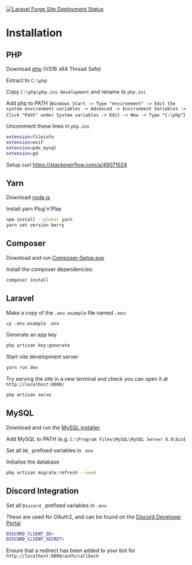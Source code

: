 [![Laravel Forge Site Deployment Status](https://img.shields.io/endpoint?url=https%3A%2F%2Fforge.laravel.com%2Fsite-badges%2Fe99d1bbc-9d83-4c94-936b-7769c4834418%3Fdate%3D1%26commit%3D1&style=plastic)](https://forge.laravel.com)

# Installation

## PHP
Download [php](https://windows.php.net/download) (VS16 x64 Thread Safe)

Extract to `C:\php`

Copy `C:\php\php.ini-development` and rename to `php.ini`

Add php to PATH (`Windows Start -> Type "environment" -> Edit the system environment variables -> Advanced -> Environment Variables -> Click "Path" under System variables -> Edit -> New -> Type "C:\php"`)

Uncomment these lines in `php.ini`
```bash
extension=fileinfo
extension=exif
extension=pdo_mysql
extension=gd
```

Setup curl https://stackoverflow.com/a/49071524

## Yarn

Download [node.js](https://nodejs.org/en/)

Install yarn Plug'n'Play

```bash
npm install --global yarn
yarn set version berry
```

## Composer

Download and run [Composer-Setup.exe](https://getcomposer.org/download/)

Install the composer dependencies:

```bash
composer install
```

## Laravel
Make a copy of the `.env.example` file named `.env`:

```bash
cp .env.example .env
```

Generate an app key

```bash
php artisan key:generate
```

Start vite development server

```bash
yarn run dev
```

Try serving the site in a new terminal and check you can open it at `http://localhost:8000/`

```bash
php artisan serve
```

## MySQL

Download and run the [MySQL installer](https://dev.mysql.com/downloads/installer/)

Add MySQL to PATH (e.g. `C:\Program Files\MySQL\MySQL Server 8.0\bin`)

Set all `DB_` prefixed variables in `.env`

Initialise the database

```bash
php artisan migrate:refresh --seed
```

## Discord Integration
Set all `Discord_` prefixed variables in `.env`

These are used for OAuth2, and can be found on the [Discord Developer Portal](https://discord.com/developers/applications)

```bash
DISCORD_CLIENT_ID=
DISCORD_CLIENT_SECRET=
```

Ensure that a redirect has been added to your bot for `http://localhost:8000/auth/callback`
